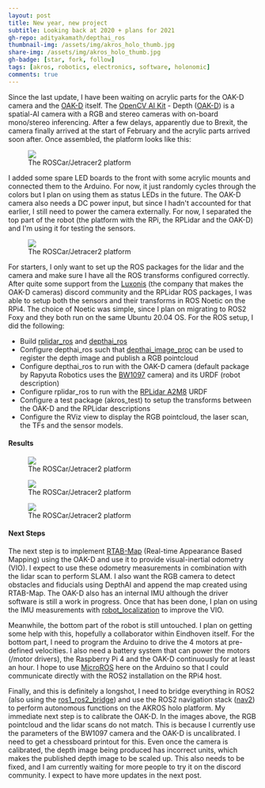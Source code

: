 ```yaml
---
layout: post
title: New year, new project
subtitle: Looking back at 2020 + plans for 2021
gh-repo: adityakamath/depthai_ros
thumbnail-img: /assets/img/akros_holo_thumb.jpg
share-img: /assets/img/akros_holo_thumb.jpg
gh-badge: [star, fork, follow]
tags: [akros, robotics, electronics, software, holonomic]
comments: true
---
```


Since the last update, I have been waiting on acrylic parts for the OAK-D camera and the [OAK-D](https://store.opencv.ai/products/oak-d) itself. The [OpenCV AI Kit](https://opencv.org/introducing-oak-spatial-ai-powered-by-opencv/) - Depth ([OAK-D](https://docs.luxonis.com/en/latest/pages/products/bw1098obc/)) is a spatial-AI camera with a RGB and stereo cameras with on-board mono/stereo inferencing. After a few delays, apparently due to Brexit, the camera finally arrived at the start of February and the acrylic parts arrived soon after. Once assembled, the platform looks like this:

<figure class="aligncenter">
	<img src="https://adityakamath.github.com/assets/img/akros_holo_assembly.jpg" />
	<figcaption>The ROSCar/Jetracer2 platform</figcaption>
</figure>

I added some spare LED boards to the front with some acrylic mounts and connected them to the Arduino. For now, it just randomly cycles through the colors but I plan on using them as status LEDs in the future. The OAK-D camera also needs a DC power input, but since I hadn't accounted for that earlier, I still need to power the camera externally. For now, I separated the top part of the robot (the platform with the RPi, the RPLidar and the OAK-D) and I'm using it for testing the sensors.

<figure class="aligncenter">
	<img src="https://adityakamath.github.com/assets/img/akros_holo_assembly_top.jpg" />
	<figcaption>The ROSCar/Jetracer2 platform</figcaption>
</figure>

For starters, I only want to set up the ROS packages for the lidar and the camera and make sure I have all the ROS transforms configured correctly. After quite some support from the [Luxonis](https://luxonis.com/depthai) (the company that makes the OAK-D cameras) discord community and the RPLidar ROS packages, I was able to setup both the sensors and their transforms in ROS Noetic on the RPi4. The choice of Noetic was simple, since I plan on migrating to ROS2 Foxy and they both run on the same Ubuntu 20.04 OS. For the ROS setup, I did the following:

* Build [rplidar_ros](https://github.com/adityakamath/rplidar_ros) and [depthai_ros](https://github.com/adityakamath/depthai_ros)
* Configure depthai_ros such that [depthai_image_proc](http://wiki.ros.org/depth_image_proc) can be used to register the depth image and publish a RGB pointcloud
* Configure depthai_ros to run with the OAK-D camera (default package by Rapyuta Robotics uses the [BW1097](https://docs.luxonis.com/en/latest/pages/products/bw1097/) camera) and its URDF (robot description)
* Configure rplidar_ros to run with the [RPLidar A2M8](https://www.slamtec.com/en/Lidar/A2) URDF
* Configure a test package (akros_test) to setup the transforms between the OAK-D and the RPLidar descriptions
* Configure the RViz view to display the RGB pointcloud, the laser scan, the TFs and the sensor models. 

#### Results

<figure class="aligncenter">
	<img src="https://adityakamath.github.com/assets/img/akros_holo_top_vs_urdf.jpg" />
	<figcaption>The ROSCar/Jetracer2 platform</figcaption>
</figure>

<figure class="aligncenter">
	<img src="https://adityakamath.github.com/assets/img/akros_holo_top_pointcloud.jpg" />
	<figcaption>The ROSCar/Jetracer2 platform</figcaption>
</figure>


<figure class="aligncenter">
	<img src="https://adityakamath.github.com/assets/img/akros_holo_top_viz.jpg" />
	<figcaption>The ROSCar/Jetracer2 platform</figcaption>
</figure>

#### Next Steps

The next step is to implement [RTAB-Map](http://introlab.github.io/rtabmap/) (Real-time Appearance Based Mapping) using the OAK-D and use it to provide visual-inertial odometry (VIO). I expect to use these odometry measurements in combination with the lidar scan to perform SLAM. I also want the RGB camera to detect obstacles and fiducials using DepthAI and append the map created using RTAB-Map. The OAK-D also has an internal IMU although the driver software is still a work in progress. Once that has been done, I plan on using the IMU measurements with [robot_localization](http://wiki.ros.org/robot_localization) to improve the VIO. 

Meanwhile, the bottom part of the robot is still untouched. I plan on getting some help with this, hopefully a collaborator within Eindhoven itself. For the bottom part, I need to program the Arduino to drive the 4 motors at pre-defined velocities. I also need a battery system that can power the motors (/motor drivers), the Raspberry Pi 4 and the OAK-D continuously for at least an hour. I hope to use [MicroROS](https://micro.ros.org/) here on the Arduino so that I could communicate directly with the ROS2 installation on the RPi4 host.

Finally, and this is definitely a longshot, I need to bridge everything in ROS2 (also using the [ros1_ros2_bridge](https://github.com/ros2/ros1_bridge)) and use the ROS2 navigation stack ([nav2](https://navigation.ros.org/)) to perform autonomous functions on the AKROS holo platform. My immediate next step is to calibrate the OAK-D. In the images above, the RGB pointcloud and the lidar scans do not match. This is because I currently use the parameters of the BW1097 camera and the OAK-D is uncalibrated. I need to get a chessboard printout for this. Even once the camera is calibrated, the depth image being produced has incorrect units, which makes the published depth image to be scaled up. This also needs to be fixed, and I am currently waiting for more people to try it on the discord community. I expect to have more updates in the next post.
